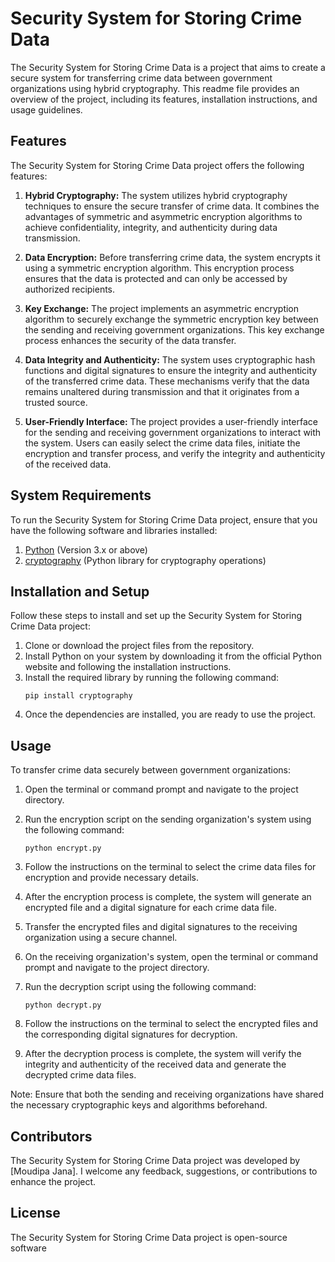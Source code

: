# Security System for Storing Crime Data

The Security System for Storing Crime Data is a project that aims to create a secure system for transferring crime data between government organizations using hybrid cryptography. This readme file provides an overview of the project, including its features, installation instructions, and usage guidelines.

## Features

The Security System for Storing Crime Data project offers the following features:

1. **Hybrid Cryptography:** The system utilizes hybrid cryptography techniques to ensure the secure transfer of crime data. It combines the advantages of symmetric and asymmetric encryption algorithms to achieve confidentiality, integrity, and authenticity during data transmission.

2. **Data Encryption:** Before transferring crime data, the system encrypts it using a symmetric encryption algorithm. This encryption process ensures that the data is protected and can only be accessed by authorized recipients.

3. **Key Exchange:** The project implements an asymmetric encryption algorithm to securely exchange the symmetric encryption key between the sending and receiving government organizations. This key exchange process enhances the security of the data transfer.

4. **Data Integrity and Authenticity:** The system uses cryptographic hash functions and digital signatures to ensure the integrity and authenticity of the transferred crime data. These mechanisms verify that the data remains unaltered during transmission and that it originates from a trusted source.

5. **User-Friendly Interface:** The project provides a user-friendly interface for the sending and receiving government organizations to interact with the system. Users can easily select the crime data files, initiate the encryption and transfer process, and verify the integrity and authenticity of the received data.

## System Requirements

To run the Security System for Storing Crime Data project, ensure that you have the following software and libraries installed:

1. [Python](https://www.python.org/downloads/) (Version 3.x or above)
2. [cryptography](https://pypi.org/project/cryptography/) (Python library for cryptography operations)

## Installation and Setup

Follow these steps to install and set up the Security System for Storing Crime Data project:

1. Clone or download the project files from the repository.
2. Install Python on your system by downloading it from the official Python website and following the installation instructions.
3. Install the required library by running the following command:
   ```
   pip install cryptography
   ```
4. Once the dependencies are installed, you are ready to use the project.

## Usage

To transfer crime data securely between government organizations:

1. Open the terminal or command prompt and navigate to the project directory.
2. Run the encryption script on the sending organization's system using the following command:
   ```
   python encrypt.py
   ```
3. Follow the instructions on the terminal to select the crime data files for encryption and provide necessary details.
4. After the encryption process is complete, the system will generate an encrypted file and a digital signature for each crime data file.

5. Transfer the encrypted files and digital signatures to the receiving organization using a secure channel.

6. On the receiving organization's system, open the terminal or command prompt and navigate to the project directory.
7. Run the decryption script using the following command:
   ```
   python decrypt.py
   ```
8. Follow the instructions on the terminal to select the encrypted files and the corresponding digital signatures for decryption.
9. After the decryption process is complete, the system will verify the integrity and authenticity of the received data and generate the decrypted crime data files.

Note: Ensure that both the sending and receiving organizations have shared the necessary cryptographic keys and algorithms beforehand.

## Contributors

The Security System for Storing Crime Data project was developed by [Moudipa Jana]. I welcome any feedback, suggestions, or contributions to enhance the project. 

## License

The Security System for Storing Crime Data project is open-source software
